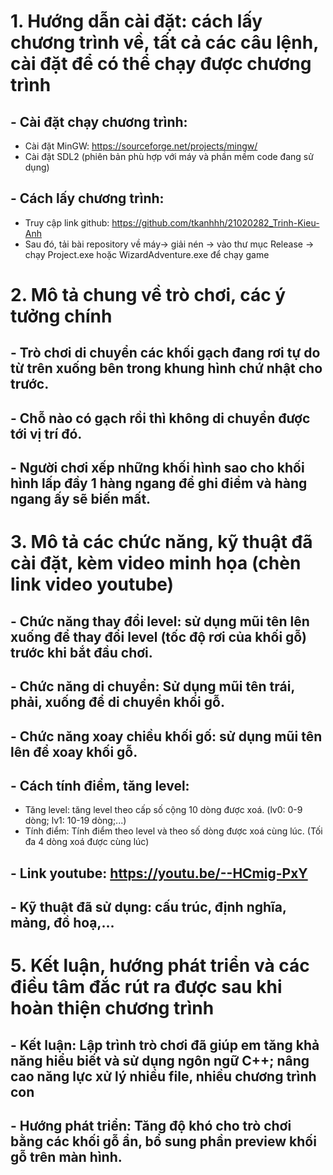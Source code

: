 # 1. Hướng dẫn cài đặt: cách lấy chương trình về, tất cả các câu lệnh, cài đặt để có thể chạy được chương trình
## - Cài đặt chạy chương trình:
  + Cài đặt MinGW: https://sourceforge.net/projects/mingw/
  + Cài đặt SDL2 (phiên bản phù hợp với máy và phần mềm code đang sử dụng)

## - Cách lấy chương trình:
  + Truy cập link github: https://github.com/tkanhhh/21020282_Trinh-Kieu-Anh
  + Sau đó, tải bài repository về máy-> giải nén -> vào thư mục Release -> chạy Project.exe hoặc WizardAdventure.exe để chạy game

# 2. Mô tả chung về trò chơi, các ý tưởng chính
## - Trò chơi di chuyển các khối gạch đang rơi tự do từ trên xuống bên trong khung hình chứ nhật cho trước. 
## - Chỗ nào có gạch rồi thì không di chuyển được tới vị trí đó. 
## - Người chơi xếp những khối hình sao cho khối hình lấp đầy 1 hàng ngang để ghi điểm và hàng ngang ấy sẽ biến mất. #

# 3. Mô tả các chức năng, kỹ thuật đã cài đặt, kèm video minh họa (chèn link video youtube)
## - Chức năng thay đổi level: sử dụng mũi tên lên xuống để thay đổi level (tốc độ rơi của khối gỗ) trước khi bắt đầu chơi.
## - Chức năng di chuyển: Sử dụng mũi tên trái, phải, xuống để di chuyển khối gỗ.
## - Chức năng xoay chiều khối gố: sử dụng mũi tên lên để xoay khối gỗ.
## - Cách tính điểm, tăng level:
  + Tăng level: tăng level theo cấp số cộng 10 dòng được xoá. (lv0: 0-9 dòng; lv1: 10-19 dòng;...)
  + Tính điểm: Tính điểm theo level và theo số dòng được xoá cùng lúc. (Tối đa 4 dòng xoá được cùng lúc)
## - Link youtube: https://youtu.be/--HCmig-PxY
## - Kỹ thuật đã sử dụng: cấu trúc, định nghĩa, mảng, đồ hoạ,...

# 5. Kết luận, hướng phát triển và các điều tâm đắc rút ra được sau khi hoàn thiện chương trình
## - Kết luận: Lập trình trò chơi đã giúp em tăng khả năng hiểu biết và sử dụng ngôn ngữ C++; nâng cao năng lực xử lý nhiều file, nhiều chương trình con
## - Hướng phát triển: Tăng độ khó cho trò chơi bằng các khối gỗ ẩn, bổ sung phần preview khối gỗ trên màn hình.
